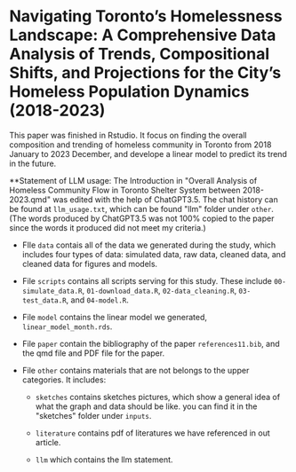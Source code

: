 # Navigating Toronto’s Homelessness Landscape: A Comprehensive Data Analysis of Trends, Compositional Shifts, and Projections for the City’s Homeless Population Dynamics (2018-2023)

This paper was finished in Rstudio. It focus on finding the overall composition and trending of homeless community in Toronto from 2018 January to 2023 December, and develope a linear model to predict its trend in the future.

**Statement of LLM usage: The Introduction in "Overall Analysis of Homeless Community Flow in Toronto Shelter System between 2018-2023.qmd" was edited with the help of ChatGPT3.5. The chat history can be found at `llm_usage.txt`, which can be found "llm" folder under `other`. (The words produced by ChatGPT3.5 was not 100% copied to the paper since the words it produced did not meet my criteria.)

- FIle `data` contais all of the data we generated during the study, which includes four types of data: simulated data, raw data, cleaned data, and cleaned data for figures and models.

- File `scripts` contains all scripts serving for this study. These include `00-simulate_data.R`, `01-download_data.R`, `02-data_cleaning.R`, `03-test_data.R`, and `04-model.R`.

- File `model` contains the linear model we generated, `linear_model_month.rds`.

- File `paper` contain the bibliography of the paper `references11.bib`, and the qmd file and PDF file for the paper.

- File `other` contains materials that are not belongs to the upper categories. It includes:

  - `sketches` contains sketches pictures, which show a general idea of what the graph and data should be like. you can find it in the "sketches" folder under `inputs`.

  - `literature` contains pdf of literatures we have referenced in out article.

  -  `llm` which contains the llm statement.
